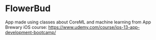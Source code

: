 # FlowerBud
App made using classes about CoreML and machine learning from App Brewary iOS course: https://www.udemy.com/course/ios-13-app-development-bootcamp/
